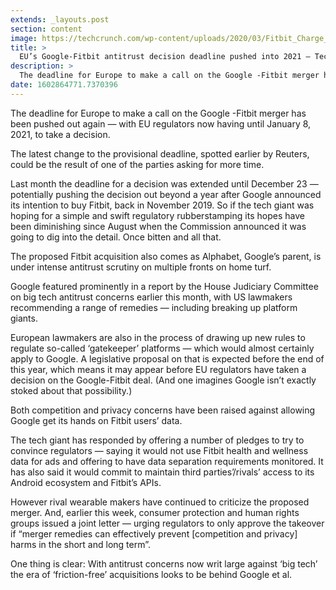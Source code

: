 ```yaml
--- 
extends: _layouts.post 
section: content 
image: https://techcrunch.com/wp-content/uploads/2020/03/Fitbit_Charge_4_Lifestyle_Style_Midnight_Woven_30.jpeg?w=600 
title: > 
  EU’s Google-Fitbit antitrust decision deadline pushed into 2021 – TechCrunch 
description: > 
  The deadline for Europe to make a call on the Google -Fitbit merger has been pushed out again — with EU regulators now having until January 8, 2021, to take a decision.The latest change to the provisional deadline, spotted earlier by Reuters, could be the result of one of the parties asking for more time.Last month the deadline for a decision was extended until December 23 — potentially pushing the decision out beyond a year after Google announced its intention to buy Fitbit, back in November 2019.Google featured prominently in a report by the House Judiciary Committee on big tech antitrust concerns earlier this month, with US lawmakers recommending a range of remedies — including breaking up platform giants.One thing is clear: With antitrust concerns now writ large against ‘big tech’ the era of ‘friction-free’ acquisitions looks to be behind Google et al. 
date: 1602864771.7370396 
--- 
```

The deadline for Europe to make a call on the Google -Fitbit merger has been pushed out again — with EU regulators now having until January 8, 2021, to take a decision.

The latest change to the provisional deadline, spotted earlier by Reuters, could be the result of one of the parties asking for more time.

Last month the deadline for a decision was extended until December 23 — potentially pushing the decision out beyond a year after Google announced its intention to buy Fitbit, back in November 2019. So if the tech giant was hoping for a simple and swift regulatory rubberstamping its hopes have been diminishing since August when the Commission announced it was going to dig into the detail. Once bitten and all that.

The proposed Fitbit acquisition also comes as Alphabet, Google’s parent, is under intense antitrust scrutiny on multiple fronts on home turf.

Google featured prominently in a report by the House Judiciary Committee on big tech antitrust concerns earlier this month, with US lawmakers recommending a range of remedies — including breaking up platform giants.

European lawmakers are also in the process of drawing up new rules to regulate so-called ‘gatekeeper’ platforms — which would almost certainly apply to Google. A legislative proposal on that is expected before the end of this year, which means it may appear before EU regulators have taken a decision on the Google-Fitbit deal. (And one imagines Google isn’t exactly stoked about that possibility.)

Both competition and privacy concerns have been raised against allowing Google get its hands on Fitbit users’ data.

The tech giant has responded by offering a number of pledges to try to convince regulators — saying it would not use Fitbit health and wellness data for ads and offering to have data separation requirements monitored. It has also said it would commit to maintain third parties’/rivals’ access to its Android ecosystem and Fitbit’s APIs.

However rival wearable makers have continued to criticize the proposed merger. And, earlier this week, consumer protection and human rights groups issued a joint letter — urging regulators to only approve the takeover if “merger remedies can effectively prevent [competition and privacy] harms in the short and long term”.

One thing is clear: With antitrust concerns now writ large against ‘big tech’ the era of ‘friction-free’ acquisitions looks to be behind Google et al.